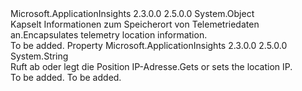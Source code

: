 <Type Name="LocationContext" FullName="Microsoft.ApplicationInsights.Extensibility.Implementation.LocationContext">
  <TypeSignature Language="C#" Value="public sealed class LocationContext" />
  <TypeSignature Language="ILAsm" Value=".class public auto ansi sealed beforefieldinit LocationContext extends System.Object" />
  <TypeSignature Language="DocId" Value="T:Microsoft.ApplicationInsights.Extensibility.Implementation.LocationContext" />
  <TypeSignature Language="VB.NET" Value="Public NotInheritable Class LocationContext" />
  <TypeSignature Language="F#" Value="type LocationContext = class" />
  <AssemblyInfo>
    <AssemblyName>Microsoft.ApplicationInsights</AssemblyName>
    <AssemblyVersion>2.3.0.0</AssemblyVersion>
    <AssemblyVersion>2.5.0.0</AssemblyVersion>
  </AssemblyInfo>
  <Base>
    <BaseTypeName>System.Object</BaseTypeName>
  </Base>
  <Interfaces />
  <Docs>
    <summary>
            <span data-ttu-id="d5b51-101">Kapselt Informationen zum Speicherort von Telemetriedaten an.</span><span class="sxs-lookup"><span data-stu-id="d5b51-101">Encapsulates telemetry location information.</span></span>
            </summary>
    <remarks>To be added.</remarks>
  </Docs>
  <Members>
    <Member MemberName="Ip">
      <MemberSignature Language="C#" Value="public string Ip { get; set; }" />
      <MemberSignature Language="ILAsm" Value=".property instance string Ip" />
      <MemberSignature Language="DocId" Value="P:Microsoft.ApplicationInsights.Extensibility.Implementation.LocationContext.Ip" />
      <MemberSignature Language="VB.NET" Value="Public Property Ip As String" />
      <MemberSignature Language="F#" Value="member this.Ip : string with get, set" Usage="Microsoft.ApplicationInsights.Extensibility.Implementation.LocationContext.Ip" />
      <MemberType>Property</MemberType>
      <AssemblyInfo>
        <AssemblyName>Microsoft.ApplicationInsights</AssemblyName>
        <AssemblyVersion>2.3.0.0</AssemblyVersion>
        <AssemblyVersion>2.5.0.0</AssemblyVersion>
      </AssemblyInfo>
      <ReturnValue>
        <ReturnType>System.String</ReturnType>
      </ReturnValue>
      <Docs>
        <summary>
            <span data-ttu-id="d5b51-102">Ruft ab oder legt die Position IP-Adresse.</span><span class="sxs-lookup"><span data-stu-id="d5b51-102">Gets or sets the location IP.</span></span>
            </summary>
        <value>To be added.</value>
        <remarks>To be added.</remarks>
      </Docs>
    </Member>
  </Members>
</Type>